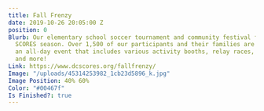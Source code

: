 ```yaml
---
title: Fall Frenzy
date: 2019-10-26 20:05:00 Z
position: 0
Blurb: Our elementary school soccer tournament and community festival for the Fall
  SCORES season. Over 1,500 of our participants and their families are invited to
  an all-day event that includes various activity booths, relay races, face painting,
  and more!
Link: https://www.dcscores.org/fallfrenzy/
Image: "/uploads/45314253982_1cb23d5896_k.jpg"
Image Position: 40% 60%
Color: "#00467f"
Is Finished?: true
---
```


